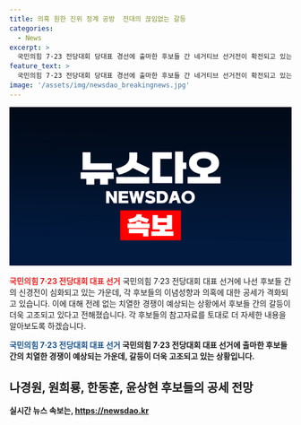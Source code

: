 ```yaml
---
title: 의혹 원한 진위 정계 공방  전대의 끊임없는 갈등
categories:
  - News
excerpt: >
  국민의힘 7·23 전당대회 당대표 경선에 출마한 후보들 간 네거티브 선거전이 확전되고 있는 가운데, 원희룡과 한동훈 후보는 의혹과 이념 성향을 놓고 공개적으로 충돌했다. 여권에서는 원 후보를 지원하는 친윤과 친한 사이에서 갈등이 심화되고 있으며, 각 후보들은 공세를 펼치며 서로를 공격하고 있는 상황이다. 당 내부에서는 전당대회 이후 더욱 걱정스러운 분위기가 감지되고 있다.
feature_text: >
  국민의힘 7·23 전당대회 당대표 경선에 출마한 후보들 간 네거티브 선거전이 확전되고 있는 가운데, 원희룡과 한동훈 후보는 의혹과 이념 성향을 놓고 공개적으로 충돌했다. 여권에서는 원 후보를 지원하는 친윤과 친한 사이에서 갈등이 심화되고 있으며, 각 후보들은 공세를 펼치며 서로를 공격하고 있는 상황이다. 당 내부에서는 전당대회 이후 더욱 걱정스러운 분위기가 감지되고 있다.
image: '/assets/img/newsdao_breakingnews.jpg'
---
```


<p><img src="/assets/img/newsdao_breakingnews.jpg" alt="cryptoinkorea 속보" /></p>

<p><b><span style="color: #ee2323;">국민의힘 7·23 전당대회 대표 선거</span></b>
국민의힘 7·23 전당대회 대표 선거에 나선 후보들 간의 신경전이 심화되고 있는 가운데, 각 후보들의 이념성향과 의혹에 대한 공세가 격화되고 있습니다. 이에 대해 전례 없는 치열한 경쟁이 예상되는 상황에서 후보들 간의 갈등이 더욱 고조되고 있다고 전해졌습니다. 각 후보들의 참고자료를 토대로 더 자세한 내용을 알아보도록 하겠습니다.</p>

<p><b><span style="color: #1a5490;">국민의힘 7·23 전당대회 대표 선거</span><b>
국민의힘 7·23 전당대회 대표 선거에 출마한 후보들 간의 치열한 경쟁이 예상되는 가운데, 갈등이 더욱 고조되고 있는 상황입니다.</p>

<h2 data-ke-size="size26">나경원, 원희룡, 한동훈, 윤상현 후보들의 공세 전망</h2>
실시간 뉴스 속보는, <a href="https://newsdao.kr" rel="dofollow">https://newsdao.kr</a>


